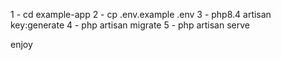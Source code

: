 1 - cd example-app
2 - cp .env.example .env
3 - php8.4 artisan key:generate
4 - php artisan migrate
5 - php artisan serve

enjoy
